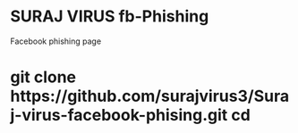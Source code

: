 SURAJ VIRUS 
fb-Phishing
===========

Facebook phishing page

<h1> git clone https://github.com/surajvirus3/Suraj-virus-facebook-phising.git
cd

